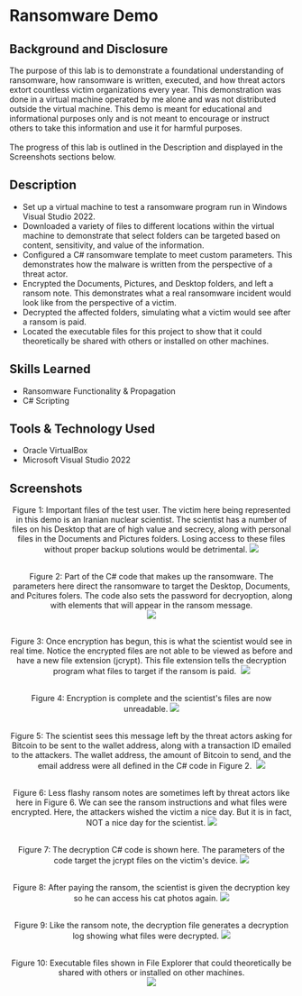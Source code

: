 # Ransomware Demo

## Background and Disclosure
The purpose of this lab is to demonstrate a foundational understanding of ransomware, how ransomware is written, executed, and how threat actors extort countless victim organizations every year. This demonstration was done in a virtual machine operated by me alone and was not distributed outside the virtual machine. This demo is meant for educational and informational purposes only and is not meant to encourage or instruct others to take this information and use it for harmful purposes.<br />
<br />
The progress of this lab is outlined in the Description and displayed in the Screenshots sections below.

## Description
- Set up a virtual machine to test a ransomware program run in Windows Visual Studio 2022.
- Downloaded a variety of files to different locations within the virtual machine to demonstrate that select folders can be targeted based on content, sensitivity, and value of the information.
- Configured a C# ransomware template to meet custom parameters. This demonstrates how the malware is written from the perspective of a threat actor.
- Encrypted the Documents, Pictures, and Desktop folders, and left a ransom note. This demonstrates what a real ransomware incident would look like from the perspective of a victim.
- Decrypted the affected folders, simulating what a victim would see after a ransom is paid.
- Located the executable files for this project to show that it could theoretically be shared with others or installed on other machines.

## Skills Learned
- Ransomware Functionality & Propagation
- C# Scripting

## Tools & Technology Used
- Oracle VirtualBox
- Microsoft Visual Studio 2022

## Screenshots

<p align="center">
Figure 1: Important files of the test user. The victim here being represented in this demo is an Iranian nuclear scientist. The scientist has a number of files on his Desktop that are of high value and secrecy, along with personal files in the Documents and Pictures folders. Losing access to these files without proper backup solutions would be detrimental.
<img src="https://github.com/bryanotoole/Project-Pictures/blob/main/Files%20Before%20Encryption.PNG"/> <br />
<br />
<p align="center">
Figure 2: Part of the C# code that makes up the ransomware. The parameters here direct the ransomware to target the Desktop, Documents, and Pcitures folers. The code also sets the password for decryoption, along with elements that will appear in the ransom message. <br/>
<img src="https://github.com/bryanotoole/Project-Pictures/blob/main/Ransomware%20C%23%20Code.PNG"/> <br />
<br />
<p align="center">
Figure 3: Once encryption has begun, this is what the scientist would see in real time. Notice the encrypted files are not able to be viewed as before and have a new file extension (jcrypt). This file extension tells the decryption program what files to target if the ransom is paid.  
<img src="https://github.com/bryanotoole/Project-Pictures/blob/main/Encryption%20In%20Progress.PNG"/> <br />
<br />
<p align="center">
Figure 4: Encryption is complete and the scientist's files are now unreadable. 
<img src="https://github.com/bryanotoole/Project-Pictures/blob/main/Encryption%20Complete.PNG"/> <br />
<br />
<p align="center">
Figure 5: The scientist sees this message left by the threat actors asking for Bitcoin to be sent to the wallet address, along with a transaction ID emailed to the attackers. The wallet address, the amount of Bitcoin to send, and the email address were all defined in the C# code in Figure 2. 
<img src="https://github.com/bryanotoole/Project-Pictures/blob/main/Ransom%20Message.PNG"/> <br />
<br />
<p align="center">
Figure 6: Less flashy ransom notes are sometimes left by threat actors like here in Figure 6. We can see the ransom instructions and what files were encrypted. Here, the attackers wished the victim a nice day. But it is in fact, NOT a nice day for the scientist.
<img src="https://github.com/bryanotoole/Project-Pictures/blob/main/Ransom%20Note%20Left%20On%20Desktop.PNG"/> <br />
<br />
<p align="center">
Figure 7: The decryption C# code is shown here. The parameters of the code target the jcrypt files on the victim's device.
<img src="https://github.com/bryanotoole/Project-Pictures/blob/main/Decryption%20C%23%20Code.PNG"/> <br />
<br />
<p align="center">
Figure 8: After paying the ransom, the scientist is given the decryption key so he can access his cat photos again.
<img src="https://github.com/bryanotoole/Project-Pictures/blob/main/Files%20Decrypted.PNG"/> <br />
<br />
<p align="center">
Figure 9: Like the ransom note, the decryption file generates a decryption log showing what files were decrypted.
<img src="https://github.com/bryanotoole/Project-Pictures/blob/main/Decryption%20Log.PNG"/> <br />
<br />
<p align="center">
Figure 10: Executable files shown in File Explorer that could theoretically be shared with others or installed on other machines.
<br />
<img src="https://github.com/bryanotoole/Project-Pictures/blob/main/Encrypter%20%26%20Decrypter%20Folders%20In%20Safe%20Area.PNG"/> <br />
<br />
